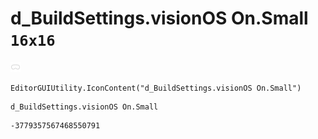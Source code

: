 # d_BuildSettings.visionOS On.Small `16x16`
<img src="/img/d_BuildSettings.visionOS%20On.Small.png" width=16 height=16>

``` CSharp
EditorGUIUtility.IconContent("d_BuildSettings.visionOS On.Small")
```
```
d_BuildSettings.visionOS On.Small
```
```
-3779357567468550791
```
